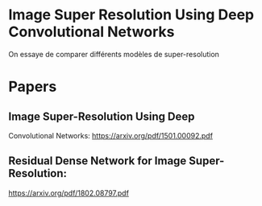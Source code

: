 # Image Super Resolution Using Deep Convolutional Networks

On essaye de comparer différents modèles de super-resolution


# Papers
## Image Super-Resolution Using Deep
Convolutional Networks:
https://arxiv.org/pdf/1501.00092.pdf
## Residual Dense Network for Image Super-Resolution:
https://arxiv.org/pdf/1802.08797.pdf 
